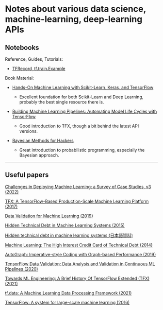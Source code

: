 # Notes about various data science, machine-learning, deep-learning APIs 


## Notebooks


Reference, Guides, Tutorials:

* [TFRecord, tf.train.Example](/tf_record_tftrain/)


Book Material:

* [Hands-On Machine Learning with Scikit-Learn, Keras, and TensorFlow](/book_hands_on)
	- Excellent foundation for both Scikit-Learn and Deep Learning, probably the best single resource there is.

* [Building Machine Learning Pipelines: Automating Model Life Cycles with TensorFlow](/book_building_ml_pipelines)
	- Good introduction to TFX, though a bit behind the latest API versions.

* [Bayesian Methods for Hackers](/book_probablistic_programming)
	- Great introduction to probabilistic programming, especially the Bayesian approach.

---

## Useful papers


[Challenges in Deploying Machine Learning: a Survey of Case Studies, v3 (2022)](https://arxiv.org/abs/2011.09926)

[TFX: A TensorFlow-Based Production-Scale Machine Learning Platform (2017)](https://research.google/pubs/pub46484/)

[Data Validation for Machine Learning (2019)](https://research.google/pubs/pub47967/)

[Hidden Technical Debt in Machine Learning Systems (2015)](https://proceedings.neurips.cc/paper/2015/hash/86df7dcfd896fcaf2674f757a2463eba-Abstract.html)

[Hidden technical debt in machine learning systems (日本語資料)](https://www.slideshare.net/Gushi/hidden-technical-debt-in-machine-learning-systems)

[Machine Learning: The High Interest Credit Card of Technical Debt (2014)](https://research.google/pubs/pub43146/)

[AutoGraph: Imperative-style Coding with Graph-based Performance (2019)](https://research.google/pubs/pub47990/)

[TensorFlow Data Validation: Data Analysis and Validation in Continuous ML Pipelines (2020)](https://dl.acm.org/doi/abs/10.1145/3318464.3384707)

[Towards ML Engineering: A Brief History Of TensorFlow Extended (TFX) (2021)](https://arxiv.org/abs/2010.02013)

[tf.data: A Machine Learning Data Processing Framework (2021)](https://arxiv.org/abs/2101.12127)

[TensorFlow: A system for large-scale machine learning (2016)](https://arxiv.org/abs/1605.08695)


